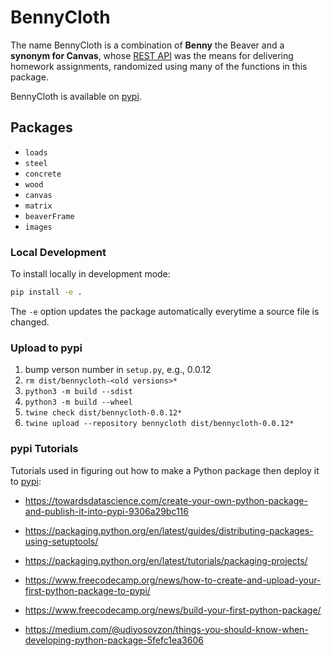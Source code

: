 # BennyCloth

The name BennyCloth is a combination of **Benny** the Beaver and a **synonym for Canvas**, whose [REST API](https://canvas.instructure.com/doc/api/index.html) was the means for delivering homework assignments, randomized using many of the functions in this package.

BennyCloth is available on [pypi](https://pypi.org/project/bennycloth/).

## Packages

+ `loads`
+ `steel`
+ `concrete`
+ `wood`
+ `canvas`
+ `matrix`
+ `beaverFrame`
+ `images`

### Local Development

To install locally in development mode:
```bash
pip install -e .
```
The `-e` option updates the package automatically everytime a source file is changed.

### Upload to pypi

1. bump verson number in `setup.py`, e.g., 0.0.12
2. `rm dist/bennycloth-<old versions>*`
3. `python3 -m build --sdist`
4. `python3 -m build --wheel`
5. `twine check dist/bennycloth-0.0.12*`
6. `twine upload --repository bennycloth dist/bennycloth-0.0.12*`

### pypi Tutorials

Tutorials used in figuring out how to make a Python package then deploy it to [pypi](https://pypi.org/):

+ https://towardsdatascience.com/create-your-own-python-package-and-publish-it-into-pypi-9306a29bc116

+ https://packaging.python.org/en/latest/guides/distributing-packages-using-setuptools/

+ https://packaging.python.org/en/latest/tutorials/packaging-projects/

+ https://www.freecodecamp.org/news/how-to-create-and-upload-your-first-python-package-to-pypi/

+ https://www.freecodecamp.org/news/build-your-first-python-package/

+ https://medium.com/@udiyosovzon/things-you-should-know-when-developing-python-package-5fefc1ea3606
